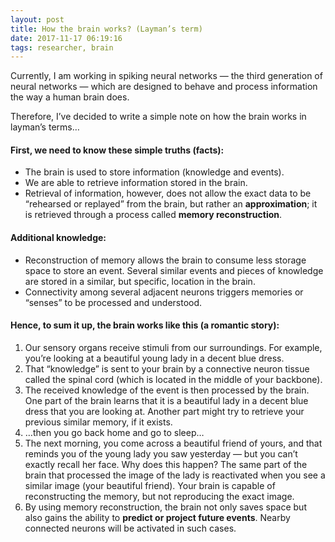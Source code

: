 ```yaml
---
layout: post
title: How the brain works? (Layman’s term)
date: 2017-11-17 06:19:16
tags: researcher, brain
---
```


Currently, I am working in spiking neural networks — the third generation of neural networks — which are designed to behave and process information the way a human brain does.

Therefore, I’ve decided to write a simple note on how the brain works in layman’s terms…

#### First, we need to know these simple truths (facts):

- The brain is used to store information (knowledge and events).
- We are able to retrieve information stored in the brain.
- Retrieval of information, however, does not allow the exact data to be “rehearsed or replayed” from the brain, but rather an **approximation**; it is retrieved through a process called **memory reconstruction**.

#### Additional knowledge:

- Reconstruction of memory allows the brain to consume less storage space to store an event. Several similar events and pieces of knowledge are stored in a similar, but specific, location in the brain.
- Connectivity among several adjacent neurons triggers memories or “senses” to be processed and understood.

#### Hence, to sum it up, the brain works like this (a romantic story):

1. Our sensory organs receive stimuli from our surroundings. For example, you’re looking at a beautiful young lady in a decent blue dress.
2. That “knowledge” is sent to your brain by a connective neuron tissue called the spinal cord (which is located in the middle of your backbone).
3. The received knowledge of the event is then processed by the brain. One part of the brain learns that it is a beautiful lady in a decent blue dress that you are looking at. Another part might try to retrieve your previous similar memory, if it exists.
4. …then you go back home and go to sleep…
5. The next morning, you come across a beautiful friend of yours, and that reminds you of the young lady you saw yesterday — but you can’t exactly recall her face. Why does this happen? The same part of the brain that processed the image of the lady is reactivated when you see a similar image (your beautiful friend). Your brain is capable of reconstructing the memory, but not reproducing the exact image.
6. By using memory reconstruction, the brain not only saves space but also gains the ability to **predict or project future events**. Nearby connected neurons will be activated in such cases.
